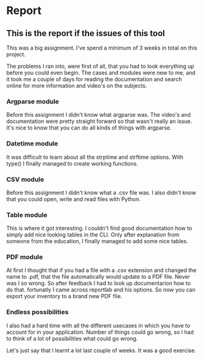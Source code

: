 # Report

## This is the report if the issues of this tool

This was a big assignment. I've spend a minimum of 3 weeks in total on this project.

The problems I ran into, were first of all, that you had to look everything up before you could even begin.
The cases and modules were new to me, and it took me a couple of days for reading the documentation and 
search online for more information and video's on the subjects.

### Argparse module

Before this assignment I didn't know what argparse was. The video's and documentation were pretty straight forward
so that wasn't really an issue. It's nice to know that you can do all kinds of things with argparse.

### Datetime module

It was difficult to learn about all the strptime and strftime options. With type() I finally managed to
create working functions.

### CSV module
Before this assignment I didn't know what a .csv file was. I also didn't know that you could open, write and read files with Python. 

### Table module
This is where it got interesting. I couldn't find good documentation how to simply add nice looking tables in the CLI. Only after explanation from someone from the education, I finally managed to add some nice tables.

### PDF module
At first I thought that if you had a file with a .csv extension and changed the name to .pdf, that the file automatically would update to a PDF file. Never was I so wrong. So after feedback I had to look up documentarion how to do that. fortunatly I came across reportlab and his options. So now you can export your inventory to a brand new PDF file.

### Endless possibilities
I also had a hard time with all the different usecases in which you have to account for in your application. Number of things could go wrong, so I had to think of a lot of possibilities what could go wrong.

Let's just say that I learnt a lot last couple of weeks. It was a good exercise.
